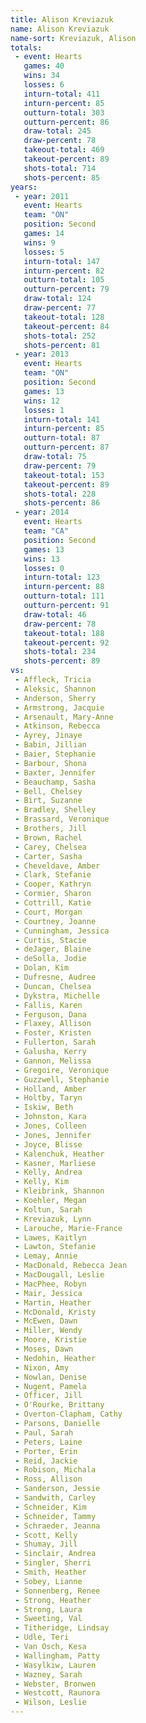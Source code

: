 ```yaml
---
title: Alison Kreviazuk
name: Alison Kreviazuk
name-sort: Kreviazuk, Alison
totals:
 - event: Hearts
   games: 40
   wins: 34
   losses: 6
   inturn-total: 411
   inturn-percent: 85
   outturn-total: 303
   outturn-percent: 86
   draw-total: 245
   draw-percent: 78
   takeout-total: 469
   takeout-percent: 89
   shots-total: 714
   shots-percent: 85
years:
 - year: 2011
   event: Hearts
   team: "ON"
   position: Second
   games: 14
   wins: 9
   losses: 5
   inturn-total: 147
   inturn-percent: 82
   outturn-total: 105
   outturn-percent: 79
   draw-total: 124
   draw-percent: 77
   takeout-total: 128
   takeout-percent: 84
   shots-total: 252
   shots-percent: 81
 - year: 2013
   event: Hearts
   team: "ON"
   position: Second
   games: 13
   wins: 12
   losses: 1
   inturn-total: 141
   inturn-percent: 85
   outturn-total: 87
   outturn-percent: 87
   draw-total: 75
   draw-percent: 79
   takeout-total: 153
   takeout-percent: 89
   shots-total: 228
   shots-percent: 86
 - year: 2014
   event: Hearts
   team: "CA"
   position: Second
   games: 13
   wins: 13
   losses: 0
   inturn-total: 123
   inturn-percent: 88
   outturn-total: 111
   outturn-percent: 91
   draw-total: 46
   draw-percent: 78
   takeout-total: 188
   takeout-percent: 92
   shots-total: 234
   shots-percent: 89
vs:
 - Affleck, Tricia
 - Aleksic, Shannon
 - Anderson, Sherry
 - Armstrong, Jacquie
 - Arsenault, Mary-Anne
 - Atkinson, Rebecca
 - Ayrey, Jinaye
 - Babin, Jillian
 - Baier, Stephanie
 - Barbour, Shona
 - Baxter, Jennifer
 - Beauchamp, Sasha
 - Bell, Chelsey
 - Birt, Suzanne
 - Bradley, Shelley
 - Brassard, Veronique
 - Brothers, Jill
 - Brown, Rachel
 - Carey, Chelsea
 - Carter, Sasha
 - Cheveldave, Amber
 - Clark, Stefanie
 - Cooper, Kathryn
 - Cormier, Sharon
 - Cottrill, Katie
 - Court, Morgan
 - Courtney, Joanne
 - Cunningham, Jessica
 - Curtis, Stacie
 - deJager, Blaine
 - deSolla, Jodie
 - Dolan, Kim
 - Dufresne, Audree
 - Duncan, Chelsea
 - Dykstra, Michelle
 - Fallis, Karen
 - Ferguson, Dana
 - Flaxey, Allison
 - Foster, Kristen
 - Fullerton, Sarah
 - Galusha, Kerry
 - Gannon, Melissa
 - Gregoire, Veronique
 - Guzzwell, Stephanie
 - Holland, Amber
 - Holtby, Taryn
 - Iskiw, Beth
 - Johnston, Kara
 - Jones, Colleen
 - Jones, Jennifer
 - Joyce, Blisse
 - Kalenchuk, Heather
 - Kasner, Marliese
 - Kelly, Andrea
 - Kelly, Kim
 - Kleibrink, Shannon
 - Koehler, Megan
 - Koltun, Sarah
 - Kreviazuk, Lynn
 - Larouche, Marie-France
 - Lawes, Kaitlyn
 - Lawton, Stefanie
 - Lemay, Annie
 - MacDonald, Rebecca Jean
 - MacDougall, Leslie
 - MacPhee, Robyn
 - Mair, Jessica
 - Martin, Heather
 - McDonald, Kristy
 - McEwen, Dawn
 - Miller, Wendy
 - Moore, Kristie
 - Moses, Dawn
 - Nedohin, Heather
 - Nixon, Amy
 - Nowlan, Denise
 - Nugent, Pamela
 - Officer, Jill
 - O'Rourke, Brittany
 - Overton-Clapham, Cathy
 - Parsons, Danielle
 - Paul, Sarah
 - Peters, Laine
 - Porter, Erin
 - Reid, Jackie
 - Robison, Michala
 - Ross, Allison
 - Sanderson, Jessie
 - Sandwith, Carley
 - Schneider, Kim
 - Schneider, Tammy
 - Schraeder, Jeanna
 - Scott, Kelly
 - Shumay, Jill
 - Sinclair, Andrea
 - Singler, Sherri
 - Smith, Heather
 - Sobey, Lianne
 - Sonnenberg, Renee
 - Strong, Heather
 - Strong, Laura
 - Sweeting, Val
 - Titheridge, Lindsay
 - Udle, Teri
 - Van Osch, Kesa
 - Wallingham, Patty
 - Wasylkiw, Lauren
 - Wazney, Sarah
 - Webster, Bronwen
 - Westcott, Raunora
 - Wilson, Leslie
---
```

